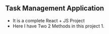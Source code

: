 ## Task Management Application
- It is a complete React + JS Project
- Here I have Two 2 Methods in this project
  1.

